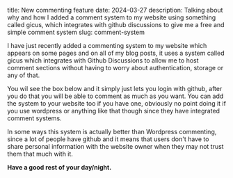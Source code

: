 title: New commenting feature
date: 2024-03-27
description: Talking about why and how I added a comment system to my website using something called gicus, which integrates with github discussions to give me a free and simple comment system
slug: comment-system

I have just recently added a commenting system to my website which appears on some pages and on all of my blog posts, it uses a system called gicus which integrates with Github Discussions to allow me to host comment sections without having to worry about authentication, storage or any of that.

You wil see the box below and it simply just lets you login with github, after you do that you will be able to comment as much as you want. You can add the system to your website too if you have one, obviously no point doing it if you use wordpress or anything like that though since they have integrated comment systems.

In some ways this system is actually better than Wordpress commenting, since a lot of people have github and it means that users don't have to share personal information with the website owner when they may not trust them that much with it.

**Have a good rest of your day/night.**